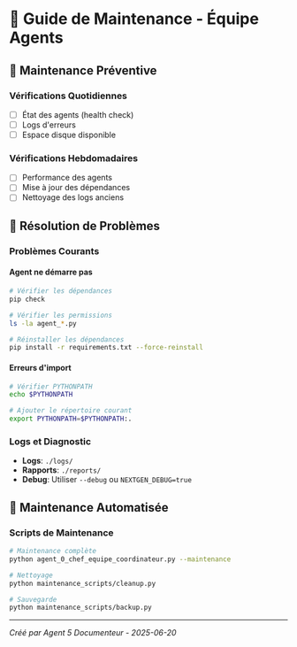 # 🔧 Guide de Maintenance - Équipe Agents

## 🎯 Maintenance Préventive

### Vérifications Quotidiennes
- [ ] État des agents (health check)
- [ ] Logs d'erreurs
- [ ] Espace disque disponible

### Vérifications Hebdomadaires
- [ ] Performance des agents
- [ ] Mise à jour des dépendances
- [ ] Nettoyage des logs anciens

## 🚨 Résolution de Problèmes

### Problèmes Courants

#### Agent ne démarre pas
```bash
# Vérifier les dépendances
pip check

# Vérifier les permissions
ls -la agent_*.py

# Réinstaller les dépendances
pip install -r requirements.txt --force-reinstall
```

#### Erreurs d'import
```bash
# Vérifier PYTHONPATH
echo $PYTHONPATH

# Ajouter le répertoire courant
export PYTHONPATH=$PYTHONPATH:.
```

### Logs et Diagnostic
- **Logs**: `./logs/`
- **Rapports**: `./reports/`
- **Debug**: Utiliser `--debug` ou `NEXTGEN_DEBUG=true`

## 🔄 Maintenance Automatisée

### Scripts de Maintenance
```bash
# Maintenance complète
python agent_0_chef_equipe_coordinateur.py --maintenance

# Nettoyage
python maintenance_scripts/cleanup.py

# Sauvegarde
python maintenance_scripts/backup.py
```

---
*Créé par Agent 5 Documenteur - 2025-06-20*

